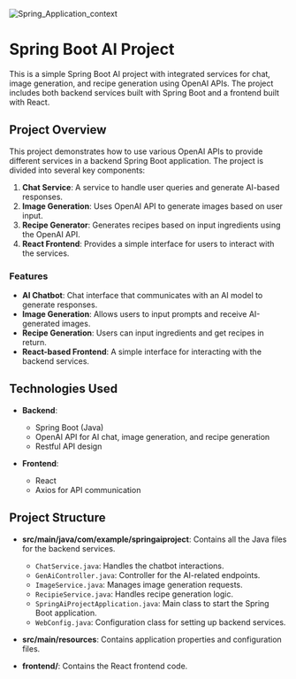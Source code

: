 ![Spring_Application_context](https://github.com/user-attachments/assets/d7d3724a-ecbf-463d-bacb-3ce39a6110bb)
# Spring Boot AI Project

This is a simple Spring Boot AI project with integrated services for chat, image generation, and recipe generation using OpenAI APIs. The project includes both backend services built with Spring Boot and a frontend built with React.

## Project Overview

This project demonstrates how to use various OpenAI APIs to provide different services in a backend Spring Boot application. The project is divided into several key components:

1. **Chat Service**: A service to handle user queries and generate AI-based responses.
2. **Image Generation**: Uses OpenAI API to generate images based on user input.
3. **Recipe Generator**: Generates recipes based on input ingredients using the OpenAI API.
4. **React Frontend**: Provides a simple interface for users to interact with the services.

### Features
- **AI Chatbot**: Chat interface that communicates with an AI model to generate responses.
- **Image Generation**: Allows users to input prompts and receive AI-generated images.
- **Recipe Generation**: Users can input ingredients and get recipes in return.
- **React-based Frontend**: A simple interface for interacting with the backend services.

## Technologies Used

- **Backend**:
  - Spring Boot (Java)
  - OpenAI API for AI chat, image generation, and recipe generation
  - Restful API design

- **Frontend**:
  - React
  - Axios for API communication

## Project Structure

- **src/main/java/com/example/springaiproject**: Contains all the Java files for the backend services.
  - `ChatService.java`: Handles the chatbot interactions.
  - `GenAiController.java`: Controller for the AI-related endpoints.
  - `ImageService.java`: Manages image generation requests.
  - `RecipieService.java`: Handles recipe generation logic.
  - `SpringAiProjectApplication.java`: Main class to start the Spring Boot application.
  - `WebConfig.java`: Configuration class for setting up backend services.
  
- **src/main/resources**: Contains application properties and configuration files.
  
- **frontend/**: Contains the React frontend code.
